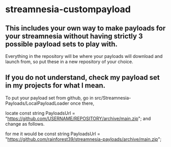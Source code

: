 # streamnesia-custompayload
This includes your own way to make payloads for your streamnesia without having strictly 3 possible payload sets to play with.
----------------------------
Everything in the repository will be where your payloads will download and launch from, so put these in a new repository of your choice. 

If you do not understand, check my payload set in my projects for what I mean.
----------------------------
To put your payload set from github, go in src/Streamnesia-Payloads/LocalPayloadLoader once there, 

locate const string PayloadsUrl = "https://github.com/USERNAME/REPOSITORY/archive/main.zip"; and change as follows.


for me it would be const string PayloadsUrl = "https://github.com/rainforest39/streamnesia-payloads/archive/main.zip";
